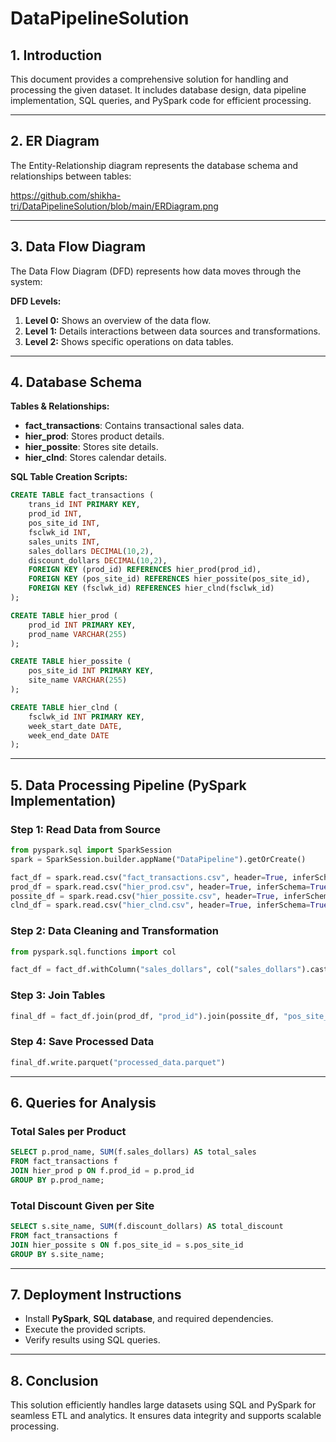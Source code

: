 # DataPipelineSolution


## **1. Introduction**
This document provides a comprehensive solution for handling and processing the given dataset. It includes database design, data pipeline implementation, SQL queries, and PySpark code for efficient processing.

---
## **2. ER Diagram**
The Entity-Relationship diagram represents the database schema and relationships between tables:


https://github.com/shikha-tri/DataPipelineSolution/blob/main/ERDiagram.png

---
## **3. Data Flow Diagram**
The Data Flow Diagram (DFD) represents how data moves through the system:

**DFD Levels:**
1. **Level 0:** Shows an overview of the data flow.
2. **Level 1:** Details interactions between data sources and transformations.
3. **Level 2:** Shows specific operations on data tables.


---
## **4. Database Schema**
**Tables & Relationships:**
- **fact_transactions**: Contains transactional sales data.
- **hier_prod**: Stores product details.
- **hier_possite**: Stores site details.
- **hier_clnd**: Stores calendar details.

**SQL Table Creation Scripts:**
```sql
CREATE TABLE fact_transactions (
    trans_id INT PRIMARY KEY,
    prod_id INT,
    pos_site_id INT,
    fsclwk_id INT,
    sales_units INT,
    sales_dollars DECIMAL(10,2),
    discount_dollars DECIMAL(10,2),
    FOREIGN KEY (prod_id) REFERENCES hier_prod(prod_id),
    FOREIGN KEY (pos_site_id) REFERENCES hier_possite(pos_site_id),
    FOREIGN KEY (fsclwk_id) REFERENCES hier_clnd(fsclwk_id)
);

CREATE TABLE hier_prod (
    prod_id INT PRIMARY KEY,
    prod_name VARCHAR(255)
);

CREATE TABLE hier_possite (
    pos_site_id INT PRIMARY KEY,
    site_name VARCHAR(255)
);

CREATE TABLE hier_clnd (
    fsclwk_id INT PRIMARY KEY,
    week_start_date DATE,
    week_end_date DATE
);
```

---
## **5. Data Processing Pipeline (PySpark Implementation)**
### **Step 1: Read Data from Source**
```python
from pyspark.sql import SparkSession
spark = SparkSession.builder.appName("DataPipeline").getOrCreate()

fact_df = spark.read.csv("fact_transactions.csv", header=True, inferSchema=True)
prod_df = spark.read.csv("hier_prod.csv", header=True, inferSchema=True)
possite_df = spark.read.csv("hier_possite.csv", header=True, inferSchema=True)
clnd_df = spark.read.csv("hier_clnd.csv", header=True, inferSchema=True)
```

### **Step 2: Data Cleaning and Transformation**
```python
from pyspark.sql.functions import col

fact_df = fact_df.withColumn("sales_dollars", col("sales_dollars").cast("double"))
```

### **Step 3: Join Tables**
```python
final_df = fact_df.join(prod_df, "prod_id").join(possite_df, "pos_site_id").join(clnd_df, "fsclwk_id")
```

### **Step 4: Save Processed Data**
```python
final_df.write.parquet("processed_data.parquet")
```

---
## **6. Queries for Analysis**
### **Total Sales per Product**
```sql
SELECT p.prod_name, SUM(f.sales_dollars) AS total_sales 
FROM fact_transactions f
JOIN hier_prod p ON f.prod_id = p.prod_id
GROUP BY p.prod_name;
```

### **Total Discount Given per Site**
```sql
SELECT s.site_name, SUM(f.discount_dollars) AS total_discount 
FROM fact_transactions f
JOIN hier_possite s ON f.pos_site_id = s.pos_site_id
GROUP BY s.site_name;
```

---
## **7. Deployment Instructions**
- Install **PySpark**, **SQL database**, and required dependencies.
- Execute the provided scripts.
- Verify results using SQL queries.

---
## **8. Conclusion**
This solution efficiently handles large datasets using SQL and PySpark for seamless ETL and analytics. It ensures data integrity and supports scalable processing.

